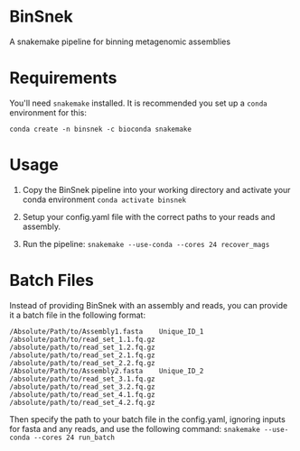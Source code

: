 # BinSnek
A snakemake pipeline for binning metagenomic assemblies

# Requirements

You'll need `snakemake` installed. It is recommended you set up a `conda` environment for this:
```
conda create -n binsnek -c bioconda snakemake
```

# Usage

1. Copy the BinSnek pipeline into your working directory and activate your conda environment
`conda activate binsnek`

2. Setup your config.yaml file with the correct paths to your reads and assembly.

3. Run the pipeline:
`snakemake --use-conda --cores 24 recover_mags`

# Batch Files

Instead of providing BinSnek with an assembly and reads, you can provide it a batch file in the following format:

```
/Absolute/Path/to/Assembly1.fasta    Unique_ID_1    /absolute/path/to/read_set_1.1.fq.gz    /absolute/path/to/read_set_1.2.fq.gz    /absolute/path/to/read_set_2.1.fq.gz    /absolute/path/to/read_set_2.2.fq.gz
/Absolute/Path/to/Assembly2.fasta    Unique_ID_2    /absolute/path/to/read_set_3.1.fq.gz    /absolute/path/to/read_set_3.2.fq.gz    /absolute/path/to/read_set_4.1.fq.gz    /absolute/path/to/read_set_4.2.fq.gz
```

Then specify the path to your batch file in the config.yaml, ignoring inputs for fasta and any reads, and use the following command:
`snakemake --use-conda --cores 24 run_batch`
